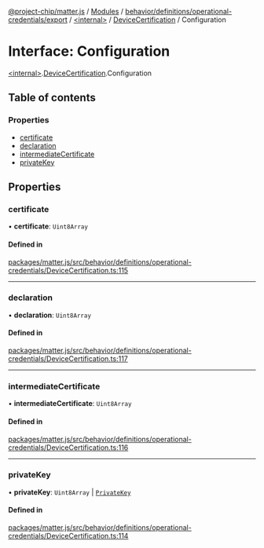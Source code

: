 [@project-chip/matter.js](../README.md) / [Modules](../modules.md) / [behavior/definitions/operational-credentials/export](../modules/behavior_definitions_operational_credentials_export.md) / [\<internal\>](../modules/behavior_definitions_operational_credentials_export._internal_.md) / [DeviceCertification](../modules/behavior_definitions_operational_credentials_export._internal_.DeviceCertification.md) / Configuration

# Interface: Configuration

[\<internal\>](../modules/behavior_definitions_operational_credentials_export._internal_.md).[DeviceCertification](../modules/behavior_definitions_operational_credentials_export._internal_.DeviceCertification.md).Configuration

## Table of contents

### Properties

- [certificate](behavior_definitions_operational_credentials_export._internal_.DeviceCertification.Configuration.md#certificate)
- [declaration](behavior_definitions_operational_credentials_export._internal_.DeviceCertification.Configuration.md#declaration)
- [intermediateCertificate](behavior_definitions_operational_credentials_export._internal_.DeviceCertification.Configuration.md#intermediatecertificate)
- [privateKey](behavior_definitions_operational_credentials_export._internal_.DeviceCertification.Configuration.md#privatekey)

## Properties

### certificate

• **certificate**: `Uint8Array`

#### Defined in

[packages/matter.js/src/behavior/definitions/operational-credentials/DeviceCertification.ts:115](https://github.com/project-chip/matter.js/blob/558e12c94a201592c28c7bc0743705360b3e5ca6/packages/matter.js/src/behavior/definitions/operational-credentials/DeviceCertification.ts#L115)

___

### declaration

• **declaration**: `Uint8Array`

#### Defined in

[packages/matter.js/src/behavior/definitions/operational-credentials/DeviceCertification.ts:117](https://github.com/project-chip/matter.js/blob/558e12c94a201592c28c7bc0743705360b3e5ca6/packages/matter.js/src/behavior/definitions/operational-credentials/DeviceCertification.ts#L117)

___

### intermediateCertificate

• **intermediateCertificate**: `Uint8Array`

#### Defined in

[packages/matter.js/src/behavior/definitions/operational-credentials/DeviceCertification.ts:116](https://github.com/project-chip/matter.js/blob/558e12c94a201592c28c7bc0743705360b3e5ca6/packages/matter.js/src/behavior/definitions/operational-credentials/DeviceCertification.ts#L116)

___

### privateKey

• **privateKey**: `Uint8Array` \| [`PrivateKey`](crypto_export.PrivateKey.md)

#### Defined in

[packages/matter.js/src/behavior/definitions/operational-credentials/DeviceCertification.ts:114](https://github.com/project-chip/matter.js/blob/558e12c94a201592c28c7bc0743705360b3e5ca6/packages/matter.js/src/behavior/definitions/operational-credentials/DeviceCertification.ts#L114)
